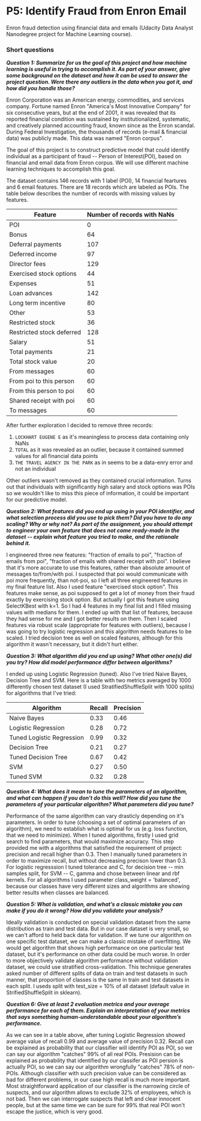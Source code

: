 # P5: Identify Fraud from Enron Email
Enron fraud detection using financial data and emails (Udacity Data Analyst Nanodegree project for Machine Learning course).

### Short questions

__*Question 1: Summarize for us the goal of this project and how machine learning is useful in trying to accomplish it. As part of your answer, give some background on the dataset and how it can be used to answer the project question. Were there any outliers in the data when you got it, and how did you handle those?*__

Enron Corporation was an American energy, commodities, and services company. Fortune named Enron "America's Most Innovative Company" for six consecutive years, but at the end of 2001, it was revealed that its reported financial condition was sustained by institutionalized, systematic, and creatively planned accounting fraud, known since as the Enron scandal. During Federal Investigation, the thousands of records (e-mail & financial data) was publicly made. This data was named "Enron corpus". 

The goal of this project is to construct predictive model that could identify individual as a participant of fraud -- Person of Interest(POI), based on financial and email data from Enron corpus. We will use different machine learning techniques to accomplish this goal.

The dataset contains 146 records with 1 label (POI), 14 financial feartures and 6 email features. There are 18 records which are labeled as POIs. The table below describes the number of records with missing values by features.

| Feature                 | Number of records with NaNs |
|-------------------------|-----------------------------|
|POI                      |0                            |
|Bonus                    |64                           |
|Deferral payments        |107                          |
|Deferred income          |97                           |
|Director fees            |129                          |
|Exercised stock options  |44                           |
|Expenses                 |51                           |
|Loan advances            |142                          |
|Long term incentive      |80                           |
|Other                    |53                           |
|Restricted stock         |36                           |
|Restricted stock deferred|128                          |
|Salary                   |51                           |
|Total payments           |21                           |
|Total stock value        |20                           |
|From messages            |60                           |
|From poi to this person  |60                           |
|From this person to poi  |60                           |
|Shared receipt with poi  |60                           |
|To messages              |60                           |

After further exploration I decided to remove three records:

1) `LOCKHART EUGENE E` as it's meaningless to process data containing only NaNs
2) `TOTAL` as it was revealed as an outlier, because it contained summed values for all financial data points
3) `THE TRAVEL AGENCY IN THE PARK` as in seems to be a data-enry error and not an individual

Other outliers wasn't removed as they contained crucial information. Turns out that individuals with significantly high salary and stock options was POIs so we wouldn't like to miss this piece of information, it could be important for our predictive model.

__*Question 2: What features did you end up using in your POI identifier, and what selection process did you use to pick them? Did you have to do any scaling? Why or why not? As part of the assignment, you should attempt to engineer your own feature that does not come ready-made in the dataset -- explain what feature you tried to make, and the rationale behind it.*__

I engineered three new features: "fraction of emails to poi", "fraction of emails from poi", "fraction of emails with shared receipt with poi". I believe that it's more accurate to use this features, rather than absolute amount of messages to/from/with poi. I suspected that poi would communicate with poi more frequently, than not-poi, so I left all three engineered features in my final feature list. Also I used feature "exercised stock option". This features make sense, as poi supposed to get a lot of money from their fraud exactly by exercising stock option. But actually I got this feature using SelectKBest with k=1. So I had 4 features in my final list and I filled missing values with medians for them. I ended up with that list of features, because they had sense for me and I got better results on them. Then I scaled features via robust scale (appropriate for features with outliers), because I was going to try logistic regression and this algorithm needs features to be scaled. I tried decision tree as well on scaled features, although for this algorithm it wasn't necessary, but it didn't hurt either.

__*Question 3: What algorithm did you end up using? What other one(s) did you try? How did model performance differ between algorithms?*__

I ended up using Logistic Regression (tuned). Also I've tried Naive Bayes, Decision Tree and SVM. Here is a table with two metrics averaged by 1000 differently chosen test dataset (I used StratifiedShuffleSplit with 1000 splits) for algorithms that I've tried: 

| Algorithm                | Recall       | Precision |
|------------------------- |--------------|-----------|
|Naive Bayes               |0.33          |0.46       |
|Logistic Regression       |0.28          |0.72       |
|Tuned Logistic Regression |0.99          |0.32       |
|Decision Tree             |0.21          |0.27       |
|Tuned Decision Tree       |0.67          |0.42       |
|SVM                       |0.27          |0.50       |
|Tuned SVM                 |0.32          |0.28       |

__*Question 4: What does it mean to tune the parameters of an algorithm, and what can happen if you don’t do this well?  How did you tune the parameters of your particular algorithm? What parameters did you tune?*__

Performance of the same algorithm can vary drasticly depending on it's parameters. In order to tune (choosing a set of optimal parameters of an algorithm), we need to establish what is optimal for us (e.g. loss function, that we need to minimize). When I tuned algorithms, firstly I used grid search to find parameters, that would maximize accuracy. This step provided me with a algorithms that satisfied the requirement of project: precision and recall higher than 0.3. Then I manually tuned parameters in order to maximize recall, but without decreasing precison lower than 0.3. For logistic regresssion I tuned tolerance and C, for decision tree -- min samples split, for SVM -- C, gamma and chose between linear and rbf kernels. For all algorithms I used parameter class_weight = 'balanced', because our classes have very different sizes and algorithms are showing better results when classes are balanced.

__*Question 5: What is validation, and what’s a classic mistake you can make if you do it wrong? How did you validate your analysis?*__

Ideally validation is conducted on special validation dataset from the same distribution as train and test data. But in our case dataset is very small, so we can't afford to held back data for validation. If we tune our algorithm on one specific test dataset, we can make a classic mistake of overfitting. We would get algorithm that shows high performance on one particular test dataset, but it's performance on other data could be much worse. In order to more objectively validate algorithm performance without validation dataset, we could use stratified cross-validation. This technique generates asked number of different splits of data on train and test datasets in such manner, that proportion of classes is the same in train and test datasets in each split. I useds split with test_size = 10% of all dataset (default value in StrifiedShuffleSplit in sklearn).

__*Question 6: Give at least 2 evaluation metrics and your average performance for each of them.  Explain an interpretation of your metrics that says something human-understandable about your algorithm’s performance.*__ 

As we can see in a table above, after tuning Logistic Regression showed average value of recall 0.99 and average value of precision 0.32. Recall can be explained as probability that our classifier will identify POI as POI, so we can say our algorithm "catches" 99% of all real POIs. Presision can be explained as probability that identified by our classifer as POI persion is actually POI, so we can say our algorithm wrongfully "catches" 78% of non-POIs. Although classifier with such precision value can be considered as bad for different problems, in our case high recall is much more important. Most straightforward application of our classifier is the narrowing circle of suspects, and our algorithm allows to exclude 32% of employees, which is not bad. Then we can interrogate suspects that left and clear innocent people, but at the same time we can be sure for 99% that real POI won't escape the justice, which is very good.


